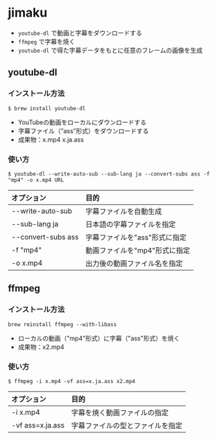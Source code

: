 # jimaku

- `youtube-dl` で動画と字幕をダウンロードする
- `ffmpeg` で字幕を焼く
- `youtube-dl` で得た字幕データをもとに任意のフレームの画像を生成

## youtube-dl

### インストール方法

```shell
$ brew install youtube-dl
```

- YouTubeの動画をローカルにダウンロードする
- 字幕ファイル（”ass”形式）をダウンロードする
- 成果物：x.mp4 x.ja.ass

### 使い方

```shell
$ youtube-dl --write-auto-sub --sub-lang ja --convert-subs ass -f "mp4" -o x.mp4 URL
```

|オプション|目的|
|:--|:-|
|--write-auto-sub|字幕ファイルを自動生成|
|--sub-lang ja|日本語の字幕ファイルを指定|
|--convert-subs ass|字幕ファイルを"ass"形式に指定|
|-f "mp4"|動画ファイルを"mp4"形式に指定|
|-o x.mp4|出力後の動画ファイル名を指定|

## ffmpeg

### インストール方法

```shell
brew reinstall ffmpeg --with-libass
```

- ローカルの動画（"mp4"形式）に字幕（"ass"形式）を焼く
- 成果物：x2.mp4

### 使い方

```shell
$ ffmpeg -i x.mp4 -vf ass=x.ja.ass x2.mp4
```

|オプション|目的|
|:-|:-|
|-i x.mp4|字幕を焼く動画ファイルの指定|
|-vf ass=x.ja.ass|字幕ファイルの型とファイルを指定|
